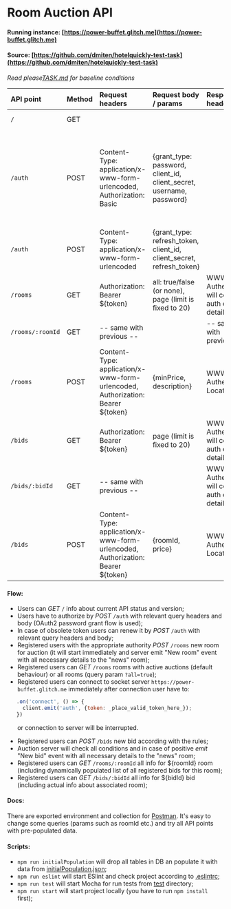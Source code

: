 Room Auction API
================
#### Running instance: [https://power-buffet.glitch.me](https://power-buffet.glitch.me)

#### Source: [https://github.com/dmiten/hotelquickly-test-task](https://github.com/dmiten/hotelquickly-test-task)

_Read please[TASK.md](./TASK.md) for baseline conditions_

|API point|Method|Request headers|Request body / params|Response headers|HTTP Status / Response body|
|:--- |:---|:---|:---|:---|:---|
|`/`|GET| | | |200 / {status, version}|
|`/auth`|POST|Content-Type: application/x-www-form-urlencoded, Authorization: Basic|{grant_type: password, client_id, client_secret, username, password}| |501 if wrong grant type, 401 if wrong client id/secret, 403 if wrong username/password / {error, error-description}, 200 / {access_token, refresh_token, expires_in, token_type}|
|`/auth`|POST|Content-Type: application/x-www-form-urlencoded|{grant_type: refresh_token, client_id, client_secret, refresh_token}| |200 / {access_token, refresh_token, expires_in, token_type}|
|`/rooms`|GET|Authorization: Bearer ${token}|all: true/false (or none), page (limit is fixed to 20)|WWW-Authenticate will contain auth errors details if any|200 / {docs, total, limit, page, pages} or status according to error|
|`/rooms/:roomId`|GET|-- same with previous --| |-- same with previous --|200 / {room} or status according to error|
|`/rooms`|POST|Content-Type: application/x-www-form-urlencoded, Authorization: Bearer ${token}|{minPrice, description}|WWW-Authenticate, Location|201 / {savedRoom} or status according to error|
|`/bids`|GET|Authorization: Bearer ${token}|page (limit is fixed to 20)|WWW-Authenticate will contain auth errors details if any|200 / {docs, total, limit, page, pages} or status according to error|
|`/bids/:bidId`|GET|-- same with previous --| |WWW-Authenticate will contain auth errors details if any|200 / {bid} or status according to error|
|`/bids`|POST|Content-Type: application/x-www-form-urlencoded, Authorization: Bearer ${token}|{roomId, price}|WWW-Authenticate, Location|201 / {savedBid} or status according to error|

#### Flow:
- Users can _GET_ `/` info about current API status and version;
- Users have to authorize by _POST_ `/auth` with relevant query headers and body (OAuth2 password grant flow is used);
- In case of obsolete token users can renew it by _POST_ `/auth` with relevant query headers and body;
- Registered users with the appropriate authority _POST_ `/rooms` new room for auction (it will start immediately and server emit "New room" event with all necessary details to the "news" room);
- Registered users can _GET_ `/rooms` rooms with active auctions (default behaviour) or all rooms (query param `?all=true`);
- Registered users can connect to socket server `https://power-buffet.glitch.me` immediately after connection user have to:
```javascript
   .on('connect', () => {  
     client.emit('auth', {token: _place_valid_token_here_});
   })
```
&nbsp;&nbsp;&nbsp;&nbsp;&nbsp;&nbsp;or connection to server will be interrupted.

- Registered users can _POST_ `/bids` new bid according with the rules;
- Auction server will check all conditions and in case of positive _emit_ "New bid" event with all necessary details to the "news" room;
- Registered users can _GET_ `/rooms/:roomId` all info for ${roomId} room (including dynamically populated list of all registered bids for this room);
- Registered users can _GET_ `/bids/:bidId` all info for ${bidId} bid (including actual info about associated room);

#### Docs:
There are exported environment and collection for [Postman](https://www.getpostman.com). It's easy to change some queries (params such as roomId etc.) and try all API points with pre-populated data.

#### Scripts:
- `npm run initialPopulation` will drop all tables in DB an populate it with data from [initialPopulation.json](./config/initialPopulation.json);
- `npm run eslint` will start ESlint and check project according to [.eslintrc](./.eslintrc);
- `npm run test` will start Mocha for run tests from [test](./test) directory;
- `npm run start` will start project locally (you have to run `npm install` first);




